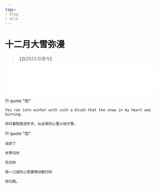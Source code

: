 ```yaml
---
tags:
- blog
- elle
---
```


<style>
/* 图片居中 */
img {
  display: block;
  margin-left: auto;
  margin-right: auto;
  width: 70%;
}
</style>

# 十二月大雪弥漫
> 【自2023.10至今】

<iframe frameborder="no" border="0" marginwidth="0" marginheight="0" width=500 height=90 src="//music.163.com/outchain/player?type=2&id=1321803047&userid=375567587&auto=1&height=66"></iframe>

!!! quote "你"

    You ran into winter with such a blush that the snow in my heart was burning.
    
    你红着脸跑进冬天，从此我的心里火烧大雪。

!!! quote "你"

    说好了

    世界归你

    花归你

    我一口袋的心思跟悸动都归你
    
    你归我。